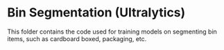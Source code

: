# Bin Segmentation (Ultralytics)

This folder contains the code used for training models on segmenting bin items, such as cardboard boxed, packaging, etc.

